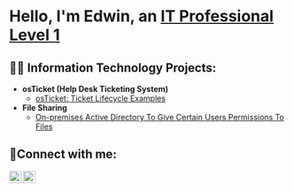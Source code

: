 <h1>Hello, I'm Edwin, an <a href="https://linkedin.com/in/virtualedwin">IT Professional Level 1</a>

<h2>👨‍💻 Information Technology Projects:</h2>

- <b>osTicket (Help Desk Ticketing System)</b>
  - [osTicket: Ticket Lifecycle Examples](https://github.com/virtualedwin/osTicket.git)
- <b>File Sharing</b>
  - [On-premises Active Directory To Give Certain Users Permissions To Files](https://github.com/virtualedwin/File-Sharing.git)

<h2>🤳Connect with me:</h2>

[<img align="left" alt="Josh | LinkedIn" width="22px" src="https://cdn.jsdelivr.net/npm/simple-icons@v3/icons/linkedin.svg" />][linkedin]
[<img align="left" alt="Josh | Instagram" width="22px" src="https://cdn.jsdelivr.net/npm/simple-icons@v3/icons/instagram.svg" />][instagram]

[instagram]: https://www.instagram.com/jonathansstrength/
[linkedin]: https://linkedin.com/in/Virtualedwin
